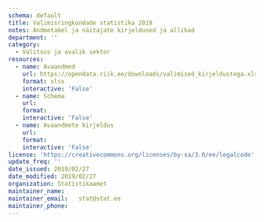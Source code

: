 ```yaml
---
schema: default
title: Valimisringkondade statistika 2019
notes: Andmetabel ja näitajate kirjeldused ja allikad
department: ''
category:
  - Valitsus ja avalik sektor
resources:
  - name: Avaandmed
    url: https://opendata.riik.ee/downloads/valimised_kirjeldustega.xlsx
    format: xlsx
    interactive: 'False'
  - name: Schema
    url:
    format:
    interactive: 'False'
  - name: Avaandmete kirjeldus
    url:
    format:
    interactive: 'False'
license: 'https://creativecommons.org/licenses/by-sa/3.0/ee/legalcode'
update_freq: ''
date_issued: 2019/02/27
date_modified: 2019/02/27
organization: Statistikaamet
maintainer_name:
maintainer_email:	stat@stat.ee
maintainer_phone:
---
```

